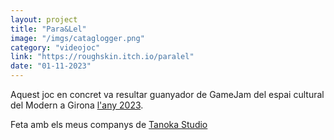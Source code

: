 ```yaml
---
layout: project
title: "Para&Lel"
image: "/imgs/cataglogger.png"
category: "videojoc"
link: "https://roughskin.itch.io/paralel"
date: "01-11-2023"
---
```

Aquest joc en concret va resultar guanyador de GameJam del espai cultural del Modern a Girona [l'any 2023](https://itch.io/jam/gamejam-girona-2023/entries).

Feta amb els meus companys de [Tanoka Studio](/projects/tanoka-studio)